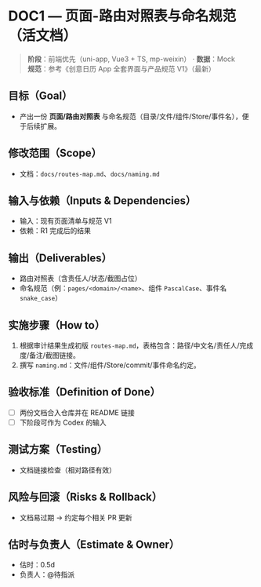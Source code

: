 # DOC1 — 页面-路由对照表与命名规范（活文档）

> **阶段**：前端优先（uni-app, Vue3 + TS, mp-weixin） · **数据**：Mock  
> **规范**：参考《创意日历 App 全套界面与产品规范 V1》（最新）

## 目标（Goal）
- 产出一份 **页面/路由对照表** 与命名规范（目录/文件/组件/Store/事件名），便于后续扩展。

## 修改范围（Scope）
- 文档：`docs/routes-map.md`、`docs/naming.md`

## 输入与依赖（Inputs & Dependencies）
- 输入：现有页面清单与规范 V1
- 依赖：R1 完成后的结果

## 输出（Deliverables）
- 路由对照表（含责任人/状态/截图占位）
- 命名规范（例：`pages/<domain>/<name>`、组件 `PascalCase`、事件名 `snake_case`）

## 实施步骤（How to）
1. 根据审计结果生成初版 `routes-map.md`，表格包含：路径/中文名/责任人/完成度/备注/截图链接。
2. 撰写 `naming.md`：文件/组件/Store/commit/事件命名约定。

## 验收标准（Definition of Done）
- [ ] 两份文档合入仓库并在 README 链接
- [ ] 下阶段可作为 Codex 的输入

## 测试方案（Testing）
- 文档链接检查（相对路径有效）

## 风险与回滚（Risks & Rollback）
- 文档易过期 → 约定每个相关 PR 更新

## 估时与负责人（Estimate & Owner）
- 估时：0.5d
- 负责人：@待指派
